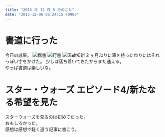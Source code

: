 ```yaml
---
title: "2015 年 12 月 5 日のこと"
date: "2015-12-06 06:24:15 +0900"
---
```


# 書道に行った

今日の成果。
![楷書](/images/2015/12/6/20151205-1.jpg)
![行書](/images/2015/12/6/20151205-2.jpg)
![温故知新](/images/2015/12/6/20151205-3.jpg)
2 ヶ月ぶりに筆を持ったわりにはそれっぽい字をかけた。
少しは落ち着いてきたからまた通える。  
やっぱ書道は楽しいな。

# スター・ウォーズ エピソード4/新たなる希望を見た

スターウォーズを見るのは初めてだった。  
おもしろかった。  
感想は感想で軽く違う記事に書こう。
